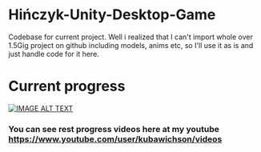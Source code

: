 # Hińczyk-Unity-Desktop-Game
Codebase for current project. Well i realized that I can't import whole over 1.5Gig project on github including models, anims etc, so I'll use it as is and just handle code for it here.
# Current progress
[![IMAGE ALT TEXT](https://img.youtube.com/vi/O-UEXJgicf4/0.jpg)](https://youtu.be/O-UEXJgicf4)
### You can see rest progress videos here at my youtube https://www.youtube.com/user/kubawichson/videos
